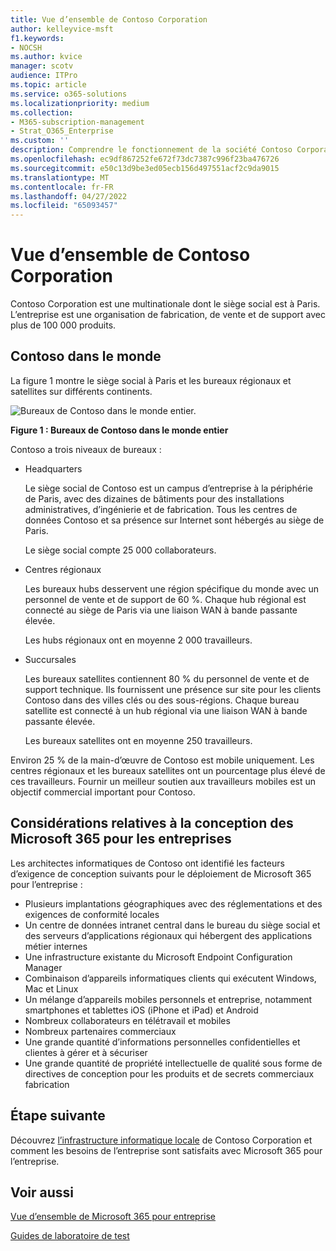 ```yaml
---
title: Vue d’ensemble de Contoso Corporation
author: kelleyvice-msft
f1.keywords:
- NOCSH
ms.author: kvice
manager: scotv
audience: ITPro
ms.topic: article
ms.service: o365-solutions
ms.localizationpriority: medium
ms.collection:
- M365-subscription-management
- Strat_O365_Enterprise
ms.custom: ''
description: Comprendre le fonctionnement de la société Contoso Corporation et la hiérarchie de ses bureaux internationaux.
ms.openlocfilehash: ec9df867252fe672f73dc7387c996f23ba476726
ms.sourcegitcommit: e50c13d9be3ed05ecb156d497551acf2c9da9015
ms.translationtype: MT
ms.contentlocale: fr-FR
ms.lasthandoff: 04/27/2022
ms.locfileid: "65093457"
---
```

# <a name="overview-of-contoso-corporation"></a>Vue d’ensemble de Contoso Corporation

Contoso Corporation est une multinationale dont le siège social est à Paris. L’entreprise est une organisation de fabrication, de vente et de support avec plus de 100 000 produits.

## <a name="contoso-around-the-world"></a>Contoso dans le monde

La figure 1 montre le siège social à Paris et les bureaux régionaux et satellites sur différents continents.

![Bureaux de Contoso dans le monde entier.](../media/contoso-overview/contoso-overview-fig1.png)

**Figure 1 : Bureaux de Contoso dans le monde entier**
 
Contoso a trois niveaux de bureaux :

- Headquarters

  Le siège social de Contoso est un campus d’entreprise à la périphérie de Paris, avec des dizaines de bâtiments pour des installations administratives, d’ingénierie et de fabrication. Tous les centres de données Contoso et sa présence sur Internet sont hébergés au siège de Paris.

  Le siège social compte 25 000 collaborateurs.

- Centres régionaux

  Les bureaux hubs desservent une région spécifique du monde avec un personnel de vente et de support de 60 %. Chaque hub régional est connecté au siège de Paris via une liaison WAN à bande passante élevée.

  Les hubs régionaux ont en moyenne 2 000 travailleurs.

- Succursales

  Les bureaux satellites contiennent 80 % du personnel de vente et de support technique. Ils fournissent une présence sur site pour les clients Contoso dans des villes clés ou des sous-régions. Chaque bureau satellite est connecté à un hub régional via une liaison WAN à bande passante élevée.

  Les bureaux satellites ont en moyenne 250 travailleurs.

Environ 25 % de la main-d’œuvre de Contoso est mobile uniquement. Les centres régionaux et les bureaux satellites ont un pourcentage plus élevé de ces travailleurs. Fournir un meilleur soutien aux travailleurs mobiles est un objectif commercial important pour Contoso.

## <a name="design-considerations-for-microsoft-365-for-enterprise"></a>Considérations relatives à la conception des Microsoft 365 pour les entreprises

Les architectes informatiques de Contoso ont identifié les facteurs d’exigence de conception suivants pour le déploiement de Microsoft 365 pour l’entreprise :

- Plusieurs implantations géographiques avec des réglementations et des exigences de conformité locales
- Un centre de données intranet central dans le bureau du siège social et des serveurs d’applications régionaux qui hébergent des applications métier internes
- Une infrastructure existante du Microsoft Endpoint Configuration Manager
- Combinaison d’appareils informatiques clients qui exécutent Windows, Mac et Linux
- Un mélange d’appareils mobiles personnels et entreprise, notamment smartphones et tablettes iOS (iPhone et iPad) et Android
- Nombreux collaborateurs en télétravail et mobiles
- Nombreux partenaires commerciaux
- Une grande quantité d’informations personnelles confidentielles et clientes à gérer et à sécuriser
- Une grande quantité de propriété intellectuelle de qualité sous forme de directives de conception pour les produits et de secrets commerciaux fabrication

## <a name="next-step"></a>Étape suivante

Découvrez [l’infrastructure informatique locale](contoso-infra-needs.md) de Contoso Corporation et comment les besoins de l’entreprise sont satisfaits avec Microsoft 365 pour l’entreprise.

## <a name="see-also"></a>Voir aussi

[Vue d’ensemble de Microsoft 365 pour entreprise](microsoft-365-overview.md)

[Guides de laboratoire de test](m365-enterprise-test-lab-guides.md)
